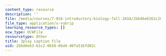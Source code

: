```yaml
---
content_type: resource
description: ''
file: /media/courses/7-016-introductory-biology-fall-2018/2bbd6e6361c20b580bd4d0fa51bfd82c_fWt9yHslDo.srt
file_type: application/x-subrip
learning_resource_types: []
ocw_type: OCWFile
resourcetype: Other
title: 3play caption file
uid: 2bbd6e63-61c2-0b58-0bd4-d0fa51bfd82c
---
```

